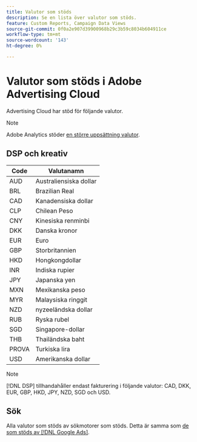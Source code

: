 ```yaml
---
title: Valutor som stöds
description: Se en lista över valutor som stöds.
feature: Custom Reports, Campaign Data Views
source-git-commit: 0f0a2e907d39900968b29c3b59c8034b604911ce
workflow-type: tm+mt
source-wordcount: '143'
ht-degree: 0%

---
```



# Valutor som stöds i Adobe Advertising Cloud

Advertising Cloud har stöd för följande valutor.

>[!NOTE]
>
>Adobe Analytics stöder [en större uppsättning valutor](https://experienceleague.adobe.com/docs/analytics/admin/admin-tools/currency.html).

## DSP och kreativ

| Code | Valutanamn |
| ------ | -------------- |
| AUD | Australiensiska dollar |
| BRL | Brazilian Real |
| CAD | Kanadensiska dollar |
| CLP | Chilean Peso |
| CNY | Kinesiska renminbi |
| DKK | Danska kronor |
| EUR | Euro |
| GBP | Storbritannien |
| HKD | Hongkongdollar |
| INR | Indiska rupier |
| JPY | Japanska yen |
| MXN | Mexikanska peso |
| MYR | Malaysiska ringgit |
| NZD | nyzeeländska dollar |
| RUB | Ryska rubel |
| SGD | Singapore-dollar |
| THB | Thailändska baht |
| PROVA | Turkiska lira |
| USD | Amerikanska dollar |

>[!NOTE]
>
> [!DNL DSP] tillhandahåller endast fakturering i följande valutor: CAD, DKK, EUR, GBP, HKD, JPY, NZD, SGD och USD.

## Sök

Alla valutor som stöds av sökmotorer som stöds. Detta är samma som [de som stöds av [!DNL Google Ads]](https://developers.google.com/adwords/api/docs/appendix/codes-formats#currency-codes).
